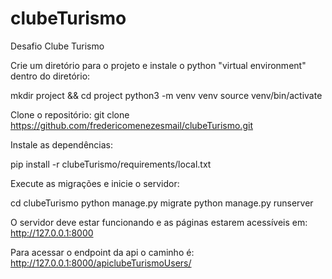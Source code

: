 # clubeTurismo
Desafio Clube Turismo

Crie um diretório para o projeto e instale o python "virtual environment" dentro do diretório:

mkdir project && cd project
python3 -m venv venv
source venv/bin/activate


Clone o repositório:
git clone https://github.com/fredericomenezesmail/clubeTurismo.git


Instale as dependências:

pip install -r clubeTurismo/requirements/local.txt


Execute as migrações e inicie o servidor:

cd clubeTurismo
python manage.py migrate
python manage.py runserver


O servidor deve estar funcionando e as páginas estarem acessíveis em:
http://127.0.0.1:8000


Para acessar o endpoint da api o caminho é:
http://127.0.0.1:8000/apiclubeTurismoUsers/